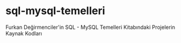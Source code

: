 # sql-mysql-temelleri
Furkan Değirmenciler'in SQL - MySQL Temelleri Kitabındaki Projelerin Kaynak Kodları

